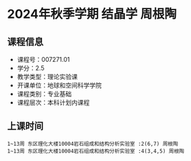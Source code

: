 # 2024年秋季学期 结晶学 周根陶






## 课程信息

- 课程号：007271.01
- 学分：2.5
- 教学类型：理论实验课
- 开课单位：地球和空间科学学院
- 课程类别：专业基础
- 课程层次：本科计划内课程

## 上课时间

```
1~13周 东区理化大楼10004岩石组成和结构分析实验室 :2(6,7) 周根陶
1~13周 东区理化大楼10004岩石组成和结构分析实验室 :4(3,4,5) 周根陶
```

